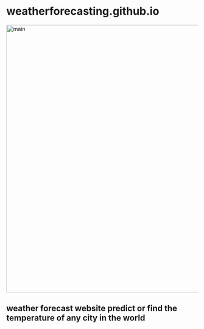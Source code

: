 
# weatherforecasting.github.io
<!DOCTYPE html>
<html>
<head>
  </head>
 
 <body>
   <img src="https://live.staticflickr.com/7343/12206422215_8aced6e464_b.jpg" alt="main" width="700px"/>
   <h2>weather forecast website predict or find the temperature of any city in the world</h2>
  </body>
</html>
